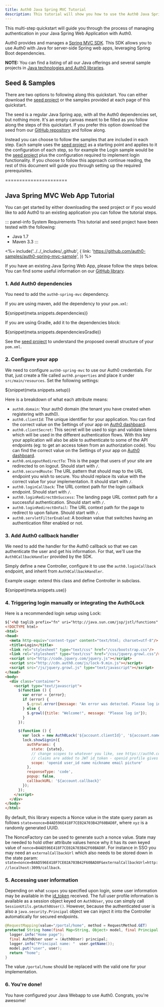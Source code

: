 ```yaml
---
title: Auth0 Java Spring MVC Tutorial
description: This tutorial will show you how to use the Auth0 Java Spring MVC SDK to add authentication and authorization to your web app.
---
```


This multi-step quickstart will guide you through the process of managing authentication in your Java Spring Web Application with Auth0.

Auth0 provides and manages a [Spring MVC SDK](https://github.com/auth0/auth0-spring-mvc). This SDK allows you to use Auth0 with Java for server-side Spring web apps, leveraging Spring Boot dependencies.

__NOTE:__ You can find a listing of all our Java offerings and several sample projects in [Java technologies and Auth0 libraries](/java-overview). 


## Seed &amp; Samples

There are two options to following along this quickstart. You can either download the [seed project](https://github.com/auth0-samples/auth0-spring-mvc-sample/tree/master/00-Start) or the samples provided at each page of this quickstart. 

The seed is a regular Java Spring app, with all the Auth0 dependencies set, but nothing more. It's an empty canvas meant to be filled as you follow along the steps of this quickstart. If you prefer this option download the seed from our [GitHub repository](https://github.com/auth0-samples/auth0-spring-mvc-sample/tree/master/00-Start) and follow along.

Instead you can choose to follow the samples that are included in each step. Each sample uses the [seed project](https://github.com/auth0-samples/auth0-spring-mvc-sample/tree/master/00-Start) as a starting point and applies to it the configuration of each step, so for example the Login sample would be the [seed project](https://github.com/auth0-samples/auth0-spring-mvc-sample/tree/master/00-Start) plus the configuration required to implement login functionality. If you choose to follow this approach continue reading, the rest of this document will guide you through setting up the required prerequisites.











======================


## Java Spring MVC Web App Tutorial

You can get started by either downloading the seed project or if you would like to add Auth0 to an existing application you can follow the tutorial steps.

::: panel-info System Requirements
This tutorial and seed project have been tested with the following:

* Java 1.7
* Maven 3.3
:::

<%= include('../../_includes/_github', {
link: 'https://github.com/auth0-samples/auth0-spring-mvc-sample',
}) %>

If you have an existing Java Spring Web App, please follow the steps below. You can find some useful information on our [GitHub library](https://github.com/auth0/auth0-spring-mvc).

### 1. Add Auth0 dependencies

You need to add the `auth0-spring-mvc` dependency.

If you are using maven, add the dependency to your `pom.xml`:

${snippet(meta.snippets.dependencies)}

If you are using Gradle, add it to the dependencies block:

${snippet(meta.snippets.dependenciesGradle)}

See the [seed project](https://github.com/auth0-samples/auth0-spring-mvc-sample) to understand the proposed overall structure of your `pom.xml`.

### 2. Configure your app

We need to configure `auth0-spring-mvc` to use our Auth0 credentials. For that, just create a file called `auth0.properties` and place it under `src/main/resources`. Set the following settings:

${snippet(meta.snippets.setup)}

Here is a breakdown of what each attribute means:

- `auth0.domain`: Your auth0 domain (the tenant you have created when registering with auth0).
- `auth0.clientId`: The unique identifier for your application. You can find the correct value on the Settings of your app on [Auth0 dashboard](${uiURL}/#/).
- `auth0.clientSecret`: This secret will be used to sign and validate tokens which will be used in the different authentication flows. With this key your application will also be able to authenticate to some of the API endpoints (eg: to get an access token from an authorization code). You can find the correct value on the Settings of your app on [Auth0 dashboard](${uiURL}/#/).
- `auth0.onLogoutRedirectTo`: This is the page that users of your site are redirected to on logout. Should start with `/`.
- `auth0.securedRoute`: The URL pattern that should map to the URL endpoint you wish to secure. You should replace its value with the correct value for your implementation. It should start with `/`.
- `auth0.loginCallback`: The URL context path for the login callback endpoint. Should start with `/`.
- `auth0.loginRedirectOnSuccess`: The landing page URL context path for a successful authentication. Should start with `/`.
- `auth0.loginRedirectOnFail`: The URL context path for the page to redirect to upon failure. Should start with `/`.
- `auth0.servletFilterEnabled`: A boolean value that switches having an authentication filter enabled or not.


### 3. Add Auth0 callback handler

We need to add the handler for the Auth0 callback so that we can authenticate the user and get his information. For that, we'll use the `Auth0CallbackHandler` provided by the SDK.

Simply define a new Controller, configure it to use the `auth0.loginCallback` endpoint, and inherit from `Auth0CallbackHandler`.

Example usage: extend this class and define Controller in subclass.

${snippet(meta.snippets.use)}

### 4. Triggering login manually or integrating the Auth0Lock

Here is a recommended login setup using Lock:

```html
${'<%@ taglib prefix="fn" uri="http://java.sun.com/jsp/jstl/functions" %>'}
<!DOCTYPE html>
<html>
<head>
  <meta http-equiv="content-type" content="text/html; charset=utf-8"/>
  <title>Login</title>
  <link rel="stylesheet" type="text/css" href="/css/bootstrap.css"/>
  <link rel="stylesheet" type="text/css" href="/css/jquery.growl.css"/>
  <script src="http://code.jquery.com/jquery.js"></script>
  <script src="http://cdn.auth0.com/js/lock-9.min.js"></script>
  <script src="/js/jquery.growl.js" type="text/javascript"></script>
</head>
<body>
  <div class="container">
    <script type="text/javascript">
      $(function () {
        var error = {error};
        if (error) {
          $.growl.error({message: "An error was detected. Please log in"});
        } else {
          $.growl({title: "Welcome!", message: "Please log in"});
        }
      });

      $(function () {
        var lock = new Auth0Lock('${account.clientId}', '${account.namespace}');
        lock.showSignin({
          authParams: {
            state: {state},
            // change scopes to whatever you like, see https://auth0.com/docs/scopes
            // claims are added to JWT id_token - openid profile gives everything
            scope: 'openid user_id name nickname email picture'
          },
          responseType: 'code',
          popup: false,
          callbackURL: '${account.callback}'
        });
      });
    </script>
  </div>
</body>
</html>
```

By default, this library expects a Nonce value in the state query param as follows `state=nonce=B4AD596E418F7CE02A703B42F60BAD8F`, where `xyz` is a randomly generated UUID.

The NonceFactory can be used to generate such a nonce value. State may be needed to hold other attribute values hence why it has its own keyed value of `nonce=B4AD596E418F7CE02A703B42F60BAD8F`. For instance in SSO you may need an `externalCallbackUrl` which also needs to be stored down in the state param: `state=nonce=B4AD596E418F7CE02A703B42F60BAD8F&externalCallbackUrl=http://localhost:3099/callback`.


### 5. Accessing user information

Depending on what `scopes` you specified upon login, some user information may be available in the [id_token](/tokens#auth0-id_token-jwt-) received.
The full user profile information is available as a session object keyed on `Auth0User`, you can simply call `SessionUtils.getAuth0User()`. However, because the authenticated user is also a `java.security.Principal` object we can inject it into the Controller automatically for secured endpoints.

```java
@RequestMapping(value="/portal/home", method = RequestMethod.GET)
protected String home(final Map<String, Object> model, final Principal principal) {
  logger.info("Home page");
  final Auth0User user = (Auth0User) principal;
  logger.info("Principal name: "  user.getName());
  model.put("user", user);
  return "home";
}
```

The value `/portal/home` should be replaced with the valid one for your implementation.

### 6. You're done!

You have configured your Java Webapp to use Auth0. Congrats, you're awesome!
